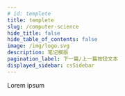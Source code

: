```yaml
---
# id: templete
title: templete
slug: /computer-science
hide_title: false
hide_table_of_contents: false
image: /img/logo.svg
description: 笔记模版
pagination_label: 下一篇/上一篇按钮文本
displayed_sidebar: csSidebar
---
```


Lorem ipsum
